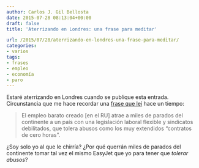 ```yaml
---
author: Carlos J. Gil Bellosta
date: 2015-07-28 08:13:04+00:00
draft: false
title: 'Aterrizando en Londres: una frase para meditar'

url: /2015/07/28/aterrizando-en-londres-una-frase-para-meditar/
categories:
- varios
tags:
- frases
- empleo
- economía
- paro
---
```


Estaré aterrizando en Londres cuando se publique esta entrada. Circunstancia que me hace recordar una [frase que leí](http://economia.elpais.com/economia/2015/04/10/actualidad/1428688328_740335.html) hace un tiempo:

>El empleo barato creado [en el RU] atrae a miles de parados del continente a un país con una legislación laboral flexible y sindicatos debilitados, que tolera abusos como los muy extendidos “contratos de cero horas”.

¿Soy solo yo al que le chirría? ¿Por qué querrán miles de parados del continente tomar tal vez el mismo EasyJet que yo para tener que _tolerar abusos_?
